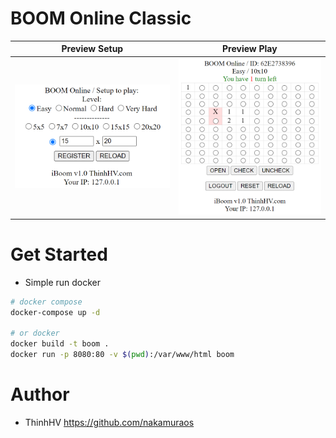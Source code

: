 # BOOM Online Classic

| Preview Setup                      | Preview Play                           |
| ---------------------------------- | -------------------------------------- |
| ![boom-setup](/images/preview.png) | ![boom-play](/images/preview-play.png) |

# Get Started

- Simple run docker

```bash
# docker compose
docker-compose up -d

# or docker
docker build -t boom .
docker run -p 8080:80 -v $(pwd):/var/www/html boom
```

# Author

- ThinhHV <https://github.com/nakamuraos>
